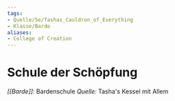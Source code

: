 ```yaml
---
tags: 
- Quelle/5e/Tashas_Cauldron_of_Everything
- Klasse/Barde
aliases:
- College of Creation
---
```

# Schule der Schöpfung
_[[Barde]]_: Bardenschule
_Quelle:_ Tasha's Kessel mit Allem